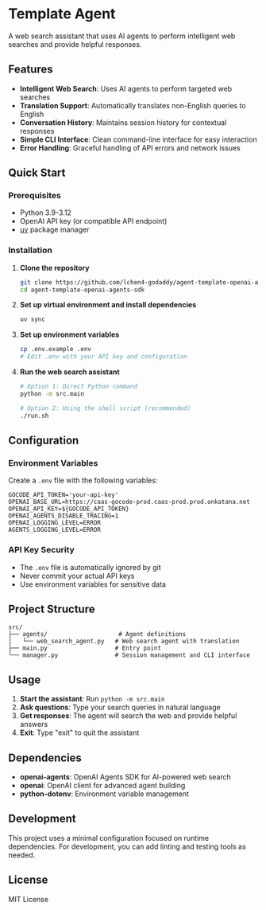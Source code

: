 # Template Agent

A web search assistant that uses AI agents to perform intelligent web searches and provide helpful responses.

## Features

- **Intelligent Web Search**: Uses AI agents to perform targeted web searches
- **Translation Support**: Automatically translates non-English queries to English
- **Conversation History**: Maintains session history for contextual responses
- **Simple CLI Interface**: Clean command-line interface for easy interaction
- **Error Handling**: Graceful handling of API errors and network issues

## Quick Start

### Prerequisites

- Python 3.9-3.12
- OpenAI API key (or compatible API endpoint)
- [uv](https://docs.astral.sh/uv/) package manager

### Installation

1. **Clone the repository**
   ```bash
   git clone https://github.com/lchen4-godaddy/agent-template-openai-agents-sdk.git
   cd agent-template-openai-agents-sdk
   ```

2. **Set up virtual environment and install dependencies**
   ```bash
   uv sync
   ```

3. **Set up environment variables**
   ```bash
   cp .env.example .env
   # Edit .env with your API key and configuration
   ```

4. **Run the web search assistant**
   ```bash
   # Option 1: Direct Python command
   python -m src.main
   
   # Option 2: Using the shell script (recommended)
   ./run.sh
   ```

## Configuration

### Environment Variables

Create a `.env` file with the following variables:

```env
GOCODE_API_TOKEN='your-api-key'
OPENAI_BASE_URL=https://caas-gocode-prod.caas-prod.prod.onkatana.net
OPENAI_API_KEY=${GOCODE_API_TOKEN}
OPENAI_AGENTS_DISABLE_TRACING=1
OPENAI_LOGGING_LEVEL=ERROR
AGENTS_LOGGING_LEVEL=ERROR
```

### API Key Security

- The `.env` file is automatically ignored by git
- Never commit your actual API keys
- Use environment variables for sensitive data

## Project Structure

```
src/
├── agents/                    # Agent definitions
│   └── web_search_agent.py   # Web search agent with translation
├── main.py                   # Entry point
└── manager.py                # Session management and CLI interface
```

## Usage

1. **Start the assistant**: Run `python -m src.main`
2. **Ask questions**: Type your search queries in natural language
3. **Get responses**: The agent will search the web and provide helpful answers
4. **Exit**: Type "exit" to quit the assistant

## Dependencies

- **openai-agents**: OpenAI Agents SDK for AI-powered web search
- **openai**: OpenAI client for advanced agent building
- **python-dotenv**: Environment variable management

## Development

This project uses a minimal configuration focused on runtime dependencies. For development, you can add linting and testing tools as needed.

## License

MIT License